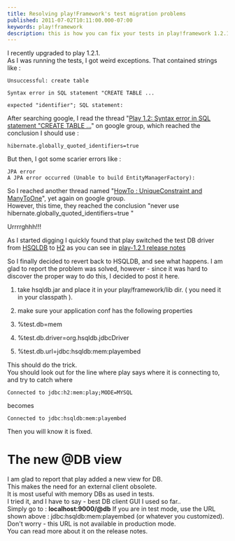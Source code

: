 ```yaml
---
title: Resolving play!Framework's test migration problems
published: 2011-07-02T10:11:00.000-07:00
keywords: play!framework
description: this is how you can fix your tests in play!framework 1.2.1
---
```


I recently upgraded to play 1.2.1.  
As I was running the tests, I got weird exceptions. That contained strings like :  

```
Unsuccessful: create table   

Syntax error in SQL statement "CREATE TABLE ...   

expected "identifier"; SQL statement:   
```

After searching google, I read the thread "[Play 1.2: Syntax error in SQL statement "CREATE TABLE ...](http://groups.google.com/group/play-framework/browse_thread/thread/7db811362e73a81f)" on google group, which reached the conclusion I should use :  

```hibernate.globally_quoted_identifiers=true```

But then, I got some scarier errors like :  

```
JPA error  
A JPA error occurred (Unable to build EntityManagerFactory):  
```

So I reached another thread named "[HowTo : UniqueConstraint and ManyToOne](http://groups.google.com/group/play-framework/browse_thread/thread/20b3ecc0b008a76f)", yet again on google group.  
However, this time, they reached the conclusion "never use hibernate.globally_quoted_identifiers=true "  

Urrrrghhh!!!  

As I started digging I quickly found that play switched the test DB driver from [HSQLDB](http://hsqldb.org/) to [H2](http://www.h2database.com/html/main.html) as you can see in [play-1.2.1 release notes](http://www2.playframework.org/documentation/1.2/releasenotes-1.2#H2asdefaultinmemorydatabase)  

So I finally decided to revert back to HSQLDB, and see what happens. I am glad to report the problem was solved, however - since it was hard to discover the proper way to do this, I decided to post it here.

1.  take hsqldb.jar and place it in your play/framework/lib dir. ( you need it in your classpath ).
2.  make sure your application conf has the following properties

1.  %test.db=mem
2.  %test.db.driver=org.hsqldb.jdbcDriver
3.  %test.db.url=jdbc:hsqldb:mem:playembed

This should do the trick.  
You should look out for the line where play says where it is connecting to, and try to catch where

```Connected to jdbc:h2:mem:play;MODE=MYSQL```

becomes

```Connected to jdbc:hsqldb:mem:playembed```

Then you will know it is fixed.

# The new @DB view

I am glad to report that play added a new view for DB.  
This makes the need for an external client obsolete.  
It is most useful with memory DBs as used in tests.  
I tried it, and I have to say - best DB client GUI I used so far..  
Simply go to : <span style="font-weight:bold">localhost:9000/@db</span>
If you are in test mode, use the URL shown above : jdbc:hsqldb:mem:playembed (or whatever you customized).  
Don't worry - this URL is not available in production mode.  
You can read more about it on the release notes.